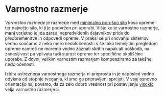 # Varnostno razmerje

_Varnostno razmerje_ je razmerje med [minimalno porušno silo](minimalna-porusna-sila) kosa opreme ter največjo silo, ki ji je podvržen pri uporabi. Višje ko je varnostno razmerje, manj verjetno je, da zaradi nepredvidenih dejavnikov pride do preobremenitve in odpovedi opreme. V praksi se pri snovanju sistemov vedno soočamo z neko mero nedoločenosti: s še tako temeljitim pregledom opreme namreč ne moremo vedno zaznati skritih napak ali poškodb, na zanesljivost pa vplivata tudi starost opreme ter specifične okoliščine uporabe. Z dovolj velikim varnostim razmerjem kompenziramo za takšne nedoločenosti.

Izbira ustreznega varnostnega razmerja ni preprosta in je naposled vedno odvisna od stopnje tveganja, ki smo ga pripravljeni sprejeti. V vsaj osnovno orientacijo naj povemo, da za zelo dobro vrednost pri postavljanju [visokic](visokica) velja varnostno razmerje 5.

